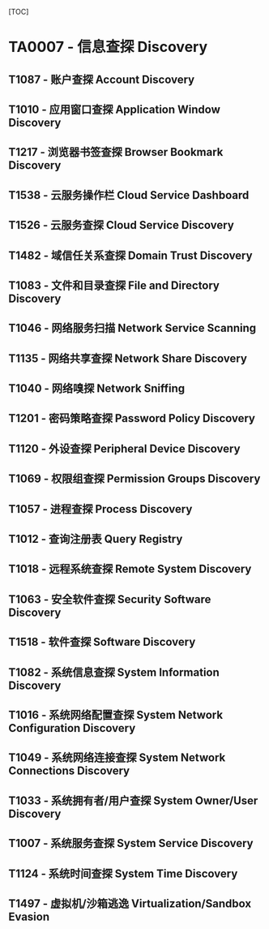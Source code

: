 [TOC]

# TA0007 - 信息查探 Discovery

## T1087 - 账户查探 Account Discovery


## T1010 - 应用窗口查探 Application Window Discovery


## T1217 - 浏览器书签查探 Browser Bookmark Discovery


## T1538 - 云服务操作栏 Cloud Service Dashboard


## T1526 - 云服务查探 Cloud Service Discovery



## T1482 - 域信任关系查探 Domain Trust Discovery


## T1083 - 文件和目录查探 File and Directory Discovery


## T1046 - 网络服务扫描 Network Service Scanning


## T1135 - 网络共享查探 Network Share Discovery


## T1040 - 网络嗅探 Network Sniffing


## T1201 - 密码策略查探 Password Policy Discovery


## T1120 - 外设查探 Peripheral Device Discovery


## T1069 - 权限组查探 Permission Groups Discovery


## T1057 - 进程查探 Process Discovery


## T1012 - 查询注册表 Query Registry


## T1018 - 远程系统查探 Remote System Discovery


## T1063 - 安全软件查探 Security Software Discovery


## T1518 - 软件查探 Software Discovery


## T1082 - 系统信息查探 System Information Discovery


## T1016 - 系统网络配置查探 System Network Configuration Discovery


## T1049 - 系统网络连接查探 System Network Connections Discovery


## T1033 - 系统拥有者/用户查探 System Owner/User Discovery


## T1007 - 系统服务查探 System Service Discovery


## T1124 - 系统时间查探 System Time Discovery


## T1497 - 虚拟机/沙箱逃逸 Virtualization/Sandbox Evasion